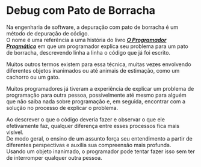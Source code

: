 # Debug com Pato de Borracha

Na engenharia de software, a depuração com pato de borracha é um método de depuração de código.  
O nome é uma referência a uma história do livro ***[O Programador Pragmático](https://pragprog.com/titles/tpp20/the-pragmatic-programmer-20th-anniversary-edition/)*** em que um programador explica seu problema para um pato de borracha, 
descrevendo linha a linha o código que já foi escrito.  

Muitos outros termos existem para essa técnica, muitas vezes envolvendo diferentes objetos inanimados ou até animais de estimação, como um cachorro ou um gato.  

Muitos programadores já tiveram a experiência de explicar um problema de programação para outra pessoa, possivelmente até mesmo para alguém que não saiba nada sobre programação e, 
em seguida, encontrar com a solução no processo de explicar o problema.  

Ao descrever o que o código deveria fazer e observar o que ele efetivamente faz, qualquer diferença entre esses processos fica mais visível.  
De modo geral, o ensino de um assunto força seu entendimento a partir de diferentes perspectivas e auxilia sua compreensão mais profunda.  
Usando um objeto inanimado, o programador pode tentar fazer isso sem ter de interromper qualquer outra pessoa.
